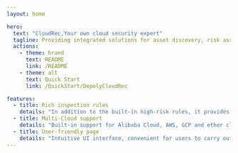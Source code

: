 ```yaml
---
layout: home

hero:
  text: "CloudRec,Your own cloud security expert"
  tagline: Providing integrated solutions for asset discovery, risk assessment and alarm operations across cloud platforms
  actions:
    - theme: brand
      text: README
      link: /README
    - theme: alt
      text: Quick Start
      link: /QuickStart/DepolyCloudRec

features:
  - title: Rich inspection rules
    details: "In addition to the built-in high-risk rules, it provides a flexible rule configuration engine based on OPA and supports multiple asset association analysis."
  - title: Multi-Cloud support
    details: "Built-in support for Alibaba Cloud, AWS, GCP and other cloud service providers, and can expand proprietary cloud on demand; It also provides Collector collection framework, which can be expanded and support other cloud vendors on demand."
  - title: User-friendly page
    details: "Intuitive UI interface, convenient for users to carry out asset management, rule editing, risk operation, support multi-tenant"
---
```



